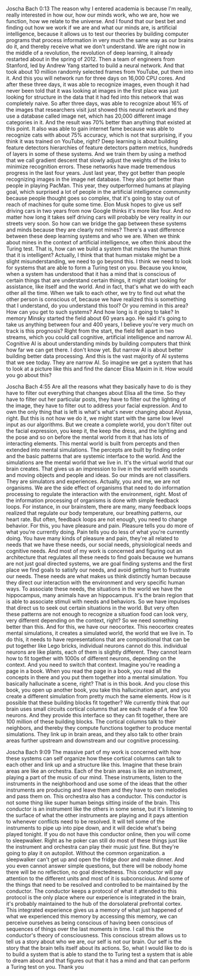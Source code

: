 Joscha Bach 0:13
The reason why I entered academia is because I'm really, really interested in how our, how our minds work, who we are, how we function, how we relate to the universe. And I found that our best bet and finding out how we work if we are and what our minds are, is artificial intelligence, because it allows us to test our theories by building computer programs that process information in very much the same way as our brains do it, and thereby receive what we don't understand. We are right now in the middle of a revolution, the revolution of deep learning, it already restarted about in the spring of 2012. Then a team of engineers from Stanford, led by Andrew Yang started to build a neural network. And that took about 10 million randomly selected frames from YouTube, put them into it. And this you will network run for three days on 16,000 CPU cores. And after these three days, it was able to recognize images, even though it had never been told that it was looking at images in the first place was just looking for structure in the data that it had fed into this network that was completely naive. So after three days, was able to recognize about 16% of the images that researchers visit just showed this neural network and they use a database called image net, which has 20,000 different image categories in it. And the result was 70% better than anything that existed at this point. It also was able to gain internet fame because was able to recognize cats with about 75% accuracy, which is not that surprising, if you think it was trained on YouTube, right? Deep learning is about building feature detectors hierarchies of feature detectors pattern metrics, hundreds of layers in some of these systems. And we train them by using a method that we call gradient descent that slowly adjust the weights of the links to minimize recognition errors. These networks have made tremendous progress in the last four years. Just last year, they got better than people recognizing images in the image net database. They also got better than people in playing PacMan. This year, they outperformed humans at playing goal, which surprised a lot of people in the artificial intelligence community because people thought goes so complex, that it's going to stay out of reach of machines for quite some time. Elon Musk hopes to give us self driving cars in two years from now Google thinks it's more like four. And no matter how long it takes self driving cars will probably be very reality in our streets very soon. So how can we bridge the gap between these systems and minds because they are clearly not mines? There's a vast difference between these deep learning systems and who we are. When we think about mines in the context of artificial intelligence, we often think about the Turing test. That is, how can we build a system that makes the human think that it is intelligent? Actually, I think that that human mistake might be a slight misunderstanding, we need to go beyond this. I think we need to look for systems that are able to form a Turing test on you. Because you know, when a system has understood that it has a mind that is conscious of certain things that are understand certain things, it might start looking for assistance, like itself and the world. And in fact, that's what we do with each other all the time. When we talk to each other, we try to find out what the other person is conscious of, because we have realized this is something that I understand, do you understand this tool? Or you remind in this area? How can you get to such systems? And how long is it going to take? In memory Minsky started the field about 60 years ago. He said it's going to take us anything between four and 400 years, I believe you're very much on track is this prognosis? Right from the start, the field fell apart in two streams, which you could call cognitive, artificial intelligence and narrow AI. Cognitive AI is about understanding minds by building computers that think how far we can get there. I don't know yet. But narrow AI is about better building better data processing. And this is the vast majority of AI systems that we see today. They are narrow AI. So imagine we get a system that has to look at a picture like this and find the dancer Elisa Maxim in it. How would you go about this?

Joscha Bach 4:55
Are all the reasons what they basically have to do is they have to filter out everything that changes about Elisa all the time. So they have to filter out her particular posts, they have to filter out the lighting of the image, they have to filter out to address your facial expression. And to own the only thing that is left is what's what's never changing about Alyssa, right. But this is not how we do it, we might start with the same low level input as our algorithms. But we create a complete world, you don't filter out the facial expression, you keep it, the keep the dress, and the lighting and the pose and so on before the mental world from it that has lots of interacting elements. This mental world is built from percepts and then extended into mental simulations. The percepts are built by finding order and the basic patterns that are systemic interface to the world. And the simulations are the mental world that we live in. It's the virtual world that our brain creates. That gives us an impression to live in the world with sounds and moving objects and people and ideas. So our minds are not classifiers. They are simulators and experiences. Actually, you and me, we are not organisms. We are the side effect of organisms that need to do information processing to regulate the interaction with the environment, right. Most of the information processing of organisms is done with simple feedback loops. For instance, in our brainstem, there are many, many feedback loops realized that regulate our body temperature, our breathing patterns, our heart rate. But often, feedback loops are not enough, you need to change behavior. For this, you have pleasure and pain. Pleasure tells you do more of what you're currently doing. Pain tells you do less of what you're currently doing. You have many kinds of pleasure and pain, they're all related to needs that we have these needs, our social needs, physiological needs and cognitive needs. And most of my work is concerned and figuring out an architecture that regulates all these needs to find goals because we humans are not just goal directed systems, we are goal finding systems and the first place we find goals to satisfy our needs, and avoid getting hurt to frustrate our needs. These needs are what makes us think distinctly human because they direct our interaction with the environment and very specific human ways. To associate these needs, the situations in the world we have the hippocampus, many animals have an hippocampus. It's the brain region that is able to associate stimuli with needs and behaviors. So we have impulses that direct us to seek out certain situations in the world. But very often these patterns are not enough to recognize a situation food can look very, very different depending on the context, right? So we need something better than this. And for this, we have our neocortex. This neocortex creates mental simulations, it creates a simulated world, the world that we live in. To do this, it needs to have representations that are compositional that can be put together like Lego bricks, individual neurons cannot do this. individual neurons are like plants, each of them is slightly different. They cannot learn how to fit together with 1000s of different neurons, depending on the context. And you need to switch that context. Imagine you're reading a page in a book. When you read the page in a book, you read all the concepts in there and you put them together into a mental simulation. You basically hallucinate a scene, right? That is in this book. And you close this book, you open up another book, you take this hallucination apart, and you create a different simulation from pretty much the same elements. How is it possible that these building blocks fit together? We currently think that our brain uses small circuits cortical columns that are each made of a few 100 neurons. And they provide this interface so they can fit together, there are 100 million of these building blocks. The cortical columns talk to their neighbors, and thereby they compute functions together to produce mental simulations. They link up in brain areas, and they also talk to other brain areas further upstream and downstream and our cognitive processing.

Joscha Bach 9:09
The massive part of my work is concerned with how these systems can self organize how these cortical columns can talk to each other and link up and a structure like this. Imagine that these brain areas are like an orchestra. Each of the brain areas is like an instrument, playing a part of the music of our mind. These instruments, listen to the instruments in the neighborhood and use some of the ideas that the other instruments are producing and leave them and they have to own melodies and pass them on. This orchestra also has a conductor. This conductor is not some thing like super human beings sitting inside of the brain. This conductor is an instrument like the others in some sense, but it's listening to the surface of what the other instruments are playing and it pays attention to whenever conflicts need to be resolved. It will tell some of the instruments to pipe up into pipe down, and it will decide what's being played tonight. If you do not have this conductor online, then you will come to sleepwalker. Right as he poker can still do most of these things just like the instrument and orchestra can play their music just fine. But they're going to play it on autopilot. Without the common organization. a sleepwalker can't get up and open the fridge door and make dinner. And you even cannot answer simple questions, but there will be nobody home there will be no reflection, no goal directedness. This conductor will pay attention to the different units and most of it is subconscious. And some of the things that need to be resolved and controlled to be maintained by the conductor. The conductor keeps a protocol of what it attended to this protocol is the only place where our experience is integrated in the brain, it's probably maintained to the hub of the dorsolateral prefrontal cortex. This integrated experience gives us a memory of what just happened of what we experienced this memory by accessing this memory, we can perceive ourselves as being conscious of having been conscious of sequences of things over the last moments in time. I call this the conductor's theory of consciousness. This conscious stream allows us to tell us a story about who we are, our self is not our brain. Our self is the story that the brain tells itself about its actions. So, what I would like to do is to build a system that is able to stand the to Turing test a system that is able to dream about and that figures out that it has a mind and that can perform a Turing test on you. Thank you
